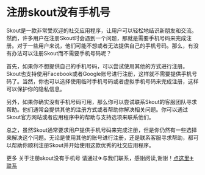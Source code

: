 # 注册skout没有手机号

Skout是一款非常受欢迎的社交应用程序，让用户可以轻松地结识新朋友和交流。然而，许多用户在注册Skout时会遇到一个问题，那就是需要手机号码来完成注册。对于一些用户来说，他们可能不想或者无法提供自己的手机号码。那么，有没有办法可以注册Skout而不需要手机号码呢？

首先，如果你不想提供自己的手机号码，可以尝试使用其他的方式进行注册。Skout也支持使用Facebook或者Google账号进行注册，这样就不需要提供手机号码了。当然，你也可以选择使用临时手机号码或者虚拟手机号码来完成注册，这样可以保护你的隐私信息。

另外，如果你确实没有手机号码可用，那么你可以尝试联系Skout的客服团队寻求帮助。他们通常会提供其他的注册方式或者帮助你解决相关问题。你可以通过Skout官方网站或者应用程序中的帮助与支持选项来联系他们。

总之，虽然Skout通常要求用户提供手机号码来完成注册，但是你仍然有一些选择来解决这个问题。无论是使用其他的账号进行注册，还是联系客服寻求帮助，都可以帮助你顺利注册Skout并开始使用这款优秀的社交应用程序。

更多 关于注册skout没有手机号 请通过✈与我们联系，感谢阅读,谢谢！[点这里✈联系](https://abc.k02.cc)